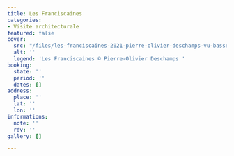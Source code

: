 ```yaml
---
title: Les Franciscaines
categories:
- Visite architecturale
featured: false
cover:
  src: "/files/les-franciscaines-2021-pierre-olivier-deschamps-vu-basse-def.jpg"
  alt: ''
  legend: 'Les Franciscaines © Pierre-Olivier Deschamps '
booking:
  state: ''
  period: ''
  dates: []
address:
  place: ''
  lat: ''
  lon: ''
informations:
  note: ''
  rdv: ''
gallery: []

---
```

